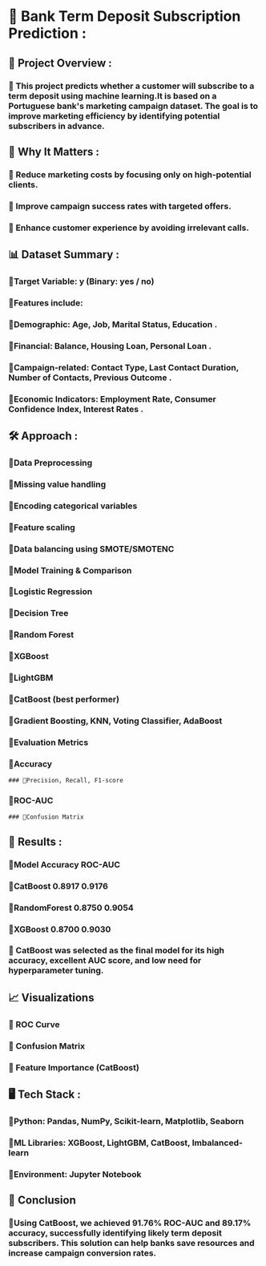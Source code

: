 
 # 📌 Bank Term Deposit Subscription Prediction : 
 
## 🏦 Project Overview :
### 🔹 This project predicts whether a customer will subscribe to a term deposit using machine learning.It is based on a Portuguese bank's marketing campaign dataset. The goal is to improve marketing efficiency by identifying potential  subscribers in advance.
## 🎯 Why It Matters :
### 🔹 Reduce marketing costs by focusing only on high-potential clients.
### 🔹 Improve campaign success rates with targeted offers.
### 🔹 Enhance customer experience by avoiding irrelevant calls.
## 📊 Dataset Summary :
### 🔹Target Variable: y (Binary: yes / no)
### 🔹Features include:
   ### 🔹Demographic: Age, Job, Marital Status, Education .
   ### 🔹Financial: Balance, Housing Loan, Personal Loan .
   ### 🔹Campaign-related: Contact Type, Last Contact Duration, Number of Contacts, Previous Outcome .
   ### 🔹Economic Indicators: Employment Rate, Consumer Confidence Index, Interest Rates .
## 🛠 Approach :
 ### 🔹Data Preprocessing
 ### 🔹Missing value handling
 ### 🔹Encoding categorical variables
 ### 🔹Feature scaling
 ### 🔹Data balancing using SMOTE/SMOTENC
 ### 🔹Model Training & Comparison
 ### 🔹Logistic Regression
 ### 🔹Decision Tree
 ### 🔹Random Forest
 ### 🔹XGBoost
 ### 🔹LightGBM
 ### 🔹CatBoost (best performer)
 ### 🔹Gradient Boosting, KNN, Voting Classifier, AdaBoost
 ### 🔹Evaluation Metrics
 ### 🔹Accuracy
	### 🔹Precision, Recall, F1-score
 ### 🔹ROC-AUC
	### 🔹Confusion Matrix
## 🚀 Results :
 ### 🔹Model	Accuracy	ROC-AUC
 ### 🔹CatBoost	0.8917	0.9176
 ### 🔹RandomForest	0.8750	0.9054
 ### 🔹XGBoost	0.8700	0.9030
 ### 📌 CatBoost was selected as the final model for its high accuracy, excellent AUC score, and low need for hyperparameter tuning.
## 📈 Visualizations
### 🔹 ROC Curve
### 🔹 Confusion Matrix
### 🔹 Feature Importance (CatBoost)
## 🖥 Tech Stack :
  ### 🔹Python: Pandas, NumPy, Scikit-learn, Matplotlib, Seaborn
  ### 🔹ML Libraries: XGBoost, LightGBM, CatBoost, Imbalanced-learn
  ### 🔹Environment: Jupyter Notebook
## 📜 Conclusion
 ### 🔹Using CatBoost, we achieved 91.76% ROC-AUC and 89.17% accuracy, successfully identifying likely term deposit subscribers. This solution can help banks save resources and increase campaign conversion rates.
